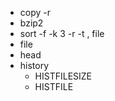- copy -r
- bzip2
- sort -f -k 3 -r -t , file
- file
- head
- history
  - HISTFILESIZE
  - HISTFILE
